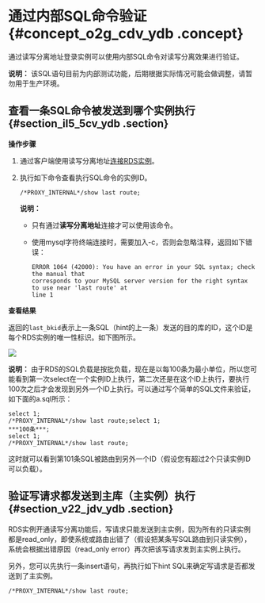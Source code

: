 # 通过内部SQL命令验证 {#concept_o2g_cdv_ydb .concept}

通过读写分离地址登录实例可以使用内部SQL命令对读写分离效果进行验证。

**说明：** 该SQL语句目前为内部测试功能，后期根据实际情况可能会做调整，请暂勿用于生产环境。

## 查看一条SQL命令被发送到哪个实例执行 {#section_il5_5cv_ydb .section}

**操作步骤**

1.  通过客户端使用读写分离地址[连接RDS实例](../../../../intl.zh-CN/快速入门MySQL版/连接实例.md#)。
2.  执行如下命令查看执行SQL命令的实例ID。

    ```
    /*PROXY_INTERNAL*/show last route;
    ```

    **说明：** 

    -   只有通过**读写分离地址**连接才可以使用该命令。
    -   使用mysql字符终端连接时，需要加入-c，否则会忽略注释，返回如下错误：

        ```
        ERROR 1064 (42000): You have an error in your SQL syntax; check the manual that
        corresponds to your MySQL server version for the right syntax to use near 'last route' at
        line 1
        ```


**查看结果**

返回的`last_bkid`表示上一条SQL（hint的上一条）发送的目的库的ID，这个ID是每个RDS实例的唯一性标识。如下图所示。

![](http://static-aliyun-doc.oss-cn-hangzhou.aliyuncs.com/assets/img/7923/15450394764252_zh-CN.png)

**说明：** 由于RDS的SQL负载是按批负载，现在是以每100条为最小单位，所以您可能看到第一次select在一个实例ID上执行，第二次还是在这个ID上执行，要执行100次之后才会发现到另外一个ID上执行。可以通过写个简单的SQL文件来验证，如下面的a.sql所示：

```
select 1;
/*PROXY_INTERNAL*/show last route;select 1;
***100条***;
select 1;
/*PROXY_INTERNAL*/show last route;
```

这时就可以看到第101条SQL被路由到另外一个ID（假设您有超过2个只读实例ID可以负载）。

## 验证写请求都发送到主库（主实例）执行 {#section_v22_jdv_ydb .section}

RDS实例开通读写分离功能后，写请求只能发送到主实例，因为所有的只读实例都是read\_only，即使系统或路由出错了（假设把某条写SQL路由到只读实例），系统会根据出错原因（read\_only error）再次把该写请求发到主实例上执行。

另外，您可以先执行一条insert语句，再执行如下hint SQL来确定写请求是否都发送到了主实例。

```
/*PROXY_INTERNAL*/show last route;
```

